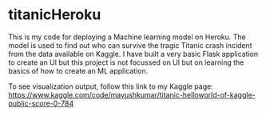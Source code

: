 # titanicHeroku
This is my code for deploying a Machine learning model on Heroku.
The model is used to find out who can survive the tragic Titanic crash incident from the data available on Kaggle.
I have built a very basic Flask application to create an UI but this project is not focussed on UI but on learning the basics of how to create an ML application.

To see visualization output, follow this link to my Kaggle page: https://www.kaggle.com/code/mayushkumar/titanic-helloworld-of-kaggle-public-score-0-784
